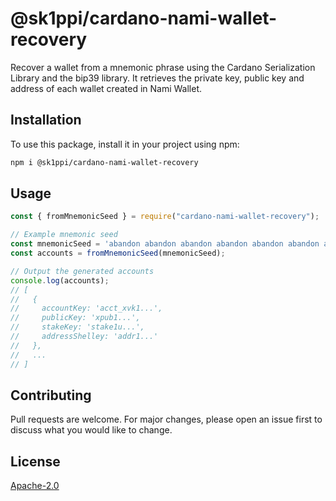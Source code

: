 # @sk1ppi/cardano-nami-wallet-recovery

Recover a wallet from a mnemonic phrase using the Cardano Serialization Library and the bip39 library. It retrieves the private key, public key and address of each wallet created in Nami Wallet.


## Installation

To use this package, install it in your project using npm:

```bash
npm i @sk1ppi/cardano-nami-wallet-recovery
```

## Usage

```js
const { fromMnemonicSeed } = require("cardano-nami-wallet-recovery");

// Example mnemonic seed
const mnemonicSeed = 'abandon abandon abandon abandon abandon abandon abandon abandon abandon abandon abandon about';
const accounts = fromMnemonicSeed(mnemonicSeed);

// Output the generated accounts
console.log(accounts);
// [
//   {
//     accountKey: 'acct_xvk1...',
//     publicKey: 'xpub1...',
//     stakeKey: 'stake1u...',
//     addressShelley: 'addr1...'
//   },
//   ...
// ]
```

## Contributing

Pull requests are welcome. For major changes, please open an issue first to discuss what you would like to change.

## License

[Apache-2.0](LICENSE)